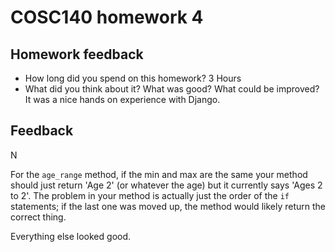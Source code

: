 # COSC140 homework 4

## Homework feedback

 * How long did you spend on this homework?
3 Hours
 * What did you think about it?  What was good?  What could be improved?
It was a nice hands on experience with Django. 
## Feedback

N

For the `age_range` method, if the min and max are the same your method should just return 'Age 2' (or whatever the age) but it currently says 'Ages 2 to 2'.  The problem in your method is actually just the order of the `if` statements; if the last one was moved up, the method would likely return the correct thing.

Everything else looked good.

